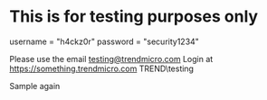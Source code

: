 # This is for testing purposes only

username = "h4ckz0r"
password = "security1234"

Please use the email testing@trendmicro.com
Login at https://something.trendmicro.com
TREND\testing

Sample again
